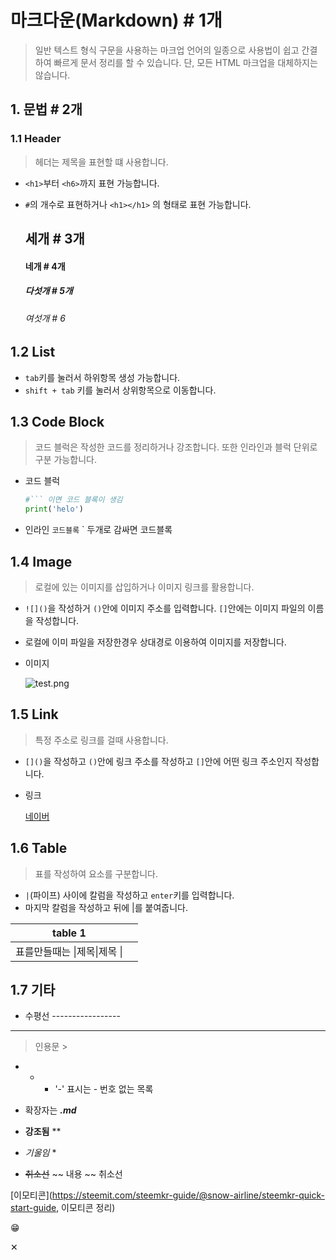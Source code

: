 # 마크다운(Markdown)  # 1개

> 일반 텍스트 형식 구문을 사용하는 마크업 언어의 일종으로 사용법이 쉽고 간결하여 빠르게 문서 정리를 할 수 있습니다. 단, 모든 HTML 마크업을 대체하지는 않습니다.



## 1. 문법 # 2개

### 1.1 Header

> 헤더는 제목을 표현할 떄 사용합니다.

- `<h1>`부터 `<h6>`까지 표현 가능합니다.

- `#`의 개수로 표현하거나 `<h1></h1>` 의 형태로 표현 가능합니다.

  ## 세개 # 3개

  #### 네개 # 4개

  ##### 다섯개 # 5개

  ###### 여섯개 # 6

  

## 1.2 List

- `tab`키를 눌러서 하위항목 생성 가능합니다.
- `shift + tab` 키를 눌러서 상위항목으로 이동합니다.





## 1.3 Code Block

> 코드 블럭은 작성한 코드를 정리하거나 강조합니다. 또한 인라인과 블럭 단위로 구분 가능합니다.

- 코드  블럭

  ``` python
  #``` 이면 코드 블록이 생김
  print('helo')
  
  ```

- 인라인 `코드블록` ` 두개로 감싸면 코드블록



## 1.4 Image

> 로컬에 있는 이미지를 삽입하거나 이미지 링크를 활용합니다.

- `![]()`을 작성하거 `()`안에 이미지 주소를 입력합니다. `[]`안에는 이미지 파일의 이름을 작성합니다.
- 로컬에 이미 파일을 저장한경우 상대경로 이용하여 이미지를 저장합니다.



- 이미지

  ![test.png](C:\Users\student\Desktop\test.png)



## 1.5 Link

> 특정 주소로 링크를 걸때 사용합니다.

- `[]()`을 작성하고 `()`안에 링크 주소를 작성하고 `[]`안에 어떤 링크 주소인지 작성합니다.

- 링크

  [네이버](www.naver.com "test 용")



## 1.6 Table

> 표를 작성하여 요소를 구분합니다.

- `|`(파이프) 사이에 칼럼을 작성하고 `enter`키를 입력합니다.
- 마지막 칼럼을 작성하고 뒤에 |를 붙여줍니다.

| table 1                      |      |
| ---------------------------- | ---- |
| 표를만들때는 \|제목\|제목 \| |      |



## 1.7 기타

- 수평선 -----------------

----------------------------

> 인용문 > 

- - -  '-' 표시는 - 번호 없는 목록

- 확장자는 ***.md***
- **강조됨** **
- *기울임*  *	
- ~~취소선~~  ~~ 내용 ~~ 취소선

[이모티콘](https://steemit.com/steemkr-guide/@snow-airline/steemkr-quick-start-guide, 이모티콘 정리)

&#128513;

&#10005;